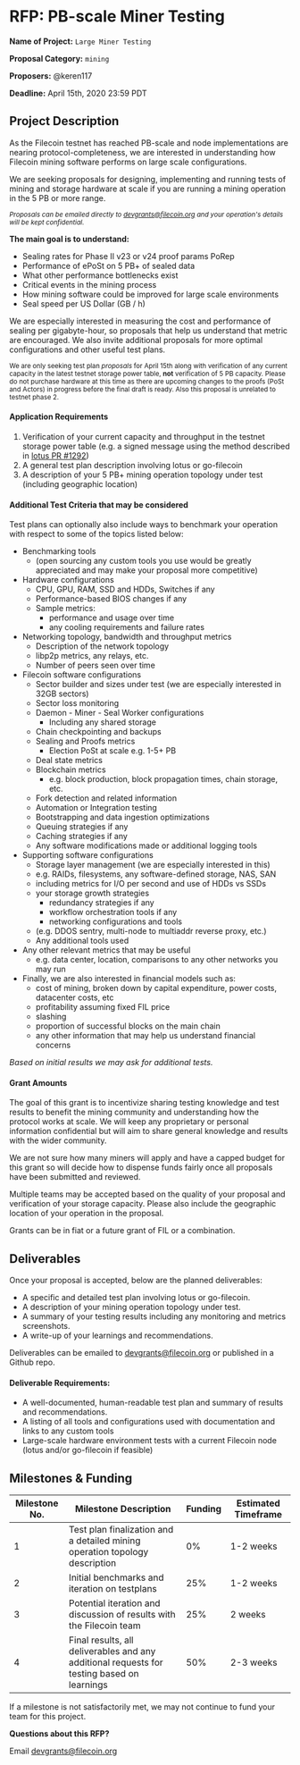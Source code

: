 # RFP: PB-scale Miner Testing

**Name of Project:** `Large Miner Testing`

**Proposal Category:** `mining`

**Proposers:**  @keren117

**Deadline:**  April 15th, 2020 23:59 PDT

## Project Description

As the Filecoin testnet has reached PB-scale and node implementations are nearing protocol-completeness, we are interested in understanding how Filecoin mining software performs on large scale configurations.

We are seeking proposals for designing, implementing and running tests of mining and storage hardware at scale if you are running a mining operation in the 5 PB or more range.

  <sub>*Proposals can be emailed directly to devgrants@filecoin.org and your operation's details will be kept confidential.*</sub>

**The main goal is to understand:**

- Sealing rates for Phase II v23 or v24 proof params PoRep
- Performance of ePoSt on 5 PB+ of sealed data
- What other performance bottlenecks exist
- Critical events in the mining process
- How mining software could be improved for large scale environments
- Seal speed per US Dollar (GB / h)

We are especially interested in measuring the cost and performance of sealing per gigabyte-hour, so proposals that help us understand that metric are encouraged. We also invite additional proposals for more optimal configurations and other useful test plans.

<sub>We are only seeking test plan _proposals_ for April 15th along with verification of any current capacity in the latest testnet storage power table, **not** verification of 5 PB capacity. Please do not purchase hardware at this time as there are upcoming changes to the proofs (PoSt and Actors) in progress before the final draft is ready. Also this proposal is unrelated to testnet phase 2.</sub>


#### Application Requirements 

1. Verification of your current capacity and throughput in the testnet storage power table (e.g. a signed message using the method described in [lotus PR #1292](https://github.com/filecoin-project/lotus/pull/1292))
2. A general test plan description involving lotus or go-filecoin 
3. A description of your 5 PB+ mining operation topology under test (including geographic location)


#### Additional Test Criteria that may be considered

Test plans can optionally also include ways to benchmark your operation with respect to some of the topics listed below:

- Benchmarking tools
  - (open sourcing any custom tools you use would be greatly appreciated and may make your proposal more competitive)
- Hardware configurations
	- CPU, GPU, RAM, SSD and HDDs, Switches if any
	- Performance-based BIOS changes if any
	- Sample metrics: 
      - performance and usage over time
      - any cooling requirements and failure rates
- Networking topology, bandwidth and throughput metrics
	- Description of the network topology
	- libp2p metrics, any relays, etc.
	- Number of peers seen over time
- Filecoin software configurations
  - Sector builder and sizes under test (we are especially interested in 32GB sectors)
  - Sector loss monitoring
  - Daemon - Miner - Seal Worker configurations
	  - Including any shared storage
  - Chain checkpointing and backups
  - Sealing and Proofs metrics
	  - Election PoSt at scale e.g. 1-5+ PB
  - Deal state metrics
  - Blockchain metrics
    - e.g. block production, block propagation times, chain storage, etc.
  - Fork detection and related information
  - Automation or Integration testing
  - Bootstrapping and data ingestion optimizations
  - Queuing strategies if any
  - Caching strategies if any
  - Any software modifications made or additional logging tools
- Supporting software configurations 
	- Storage layer management (we are especially interested in this)
  - e.g. RAIDs, filesystems, any software-defined storage, NAS, SAN 
  - including metrics for I/O per second and use of HDDs vs SSDs
  - your storage growth strategies
	- redundancy strategies if any
	- workflow orchestration tools if any
	- networking configurations and tools
   - (e.g. DDOS sentry, multi-node to multiaddr reverse proxy, etc.)
  - Any additional tools used
- Any other relevant metrics that may be useful
	- e.g. data center, location, comparisons to any other networks you may run
- Finally, we are also interested in financial models such as:
  - cost of mining, broken down by capital expenditure, power costs, datacenter costs, etc
  - profitability assuming fixed FIL price
  - slashing
  - proportion of successful blocks on the main chain
  - any other information that may help us understand financial concerns

 *Based on initial results we may ask for additional tests.*


#### Grant Amounts

The goal of this grant is to incentivize sharing testing knowledge and test results to benefit the mining community and understanding how the protocol works at scale. We will keep any proprietary or personal information confidential but will aim to share general knowledge and results with the wider community.

We are not sure how many miners will apply and have a capped budget for this grant so will decide how to dispense funds fairly once all proposals have been submitted and reviewed.

Multiple teams may be accepted based on the quality of your proposal and verification of your storage capacity. Please also include the geographic location of your operation in the proposal.

Grants can be in fiat or a future grant of FIL or a combination.

## Deliverables

Once your proposal is accepted, below are the planned deliverables:

- A specific and detailed test plan involving lotus or go-filecoin.
- A description of your mining operation topology under test.
- A summary of your testing results including any monitoring and metrics screenshots.
- A write-up of your learnings and recommendations.

Deliverables can be emailed to devgrants@filecoin.org or published in a Github repo.


#### Deliverable Requirements:

- A well-documented, human-readable test plan and summary of results and recommendations.
- A listing of all tools and configurations used with documentation and links to any custom tools
- Large-scale hardware environment tests with a current Filecoin node (lotus and/or go-filecoin if feasible)


## Milestones & Funding

| Milestone No. | Milestone Description | Funding | Estimated Timeframe |
| --- | --- | --- | --- |
| 1 | Test plan finalization and a detailed mining operation topology description | 0% | 1-2 weeks |
| 2 | Initial benchmarks and iteration on testplans | 25% | 1-2 weeks |
| 3 | Potential iteration and discussion of results with the Filecoin team | 25% | 2 weeks |
| 4 | Final results, all deliverables and any additional requests for testing based on learnings | 50% | 2-3 weeks |

If a milestone is not satisfactorily met, we may not continue to fund your team for this project.


**Questions about this RFP?**

Email devgrants@filecoin.org
